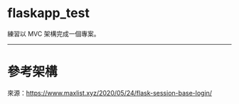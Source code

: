 # flaskapp_test
練習以 MVC 架構完成一個專案。

_________
# 參考架構

來源：https://www.maxlist.xyz/2020/05/24/flask-session-base-login/
